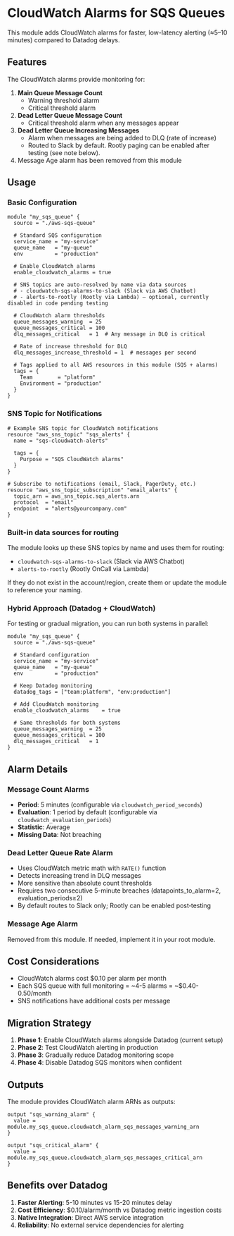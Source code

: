 # CloudWatch Alarms for SQS Queues

This module adds CloudWatch alarms for faster, low-latency alerting (≈5–10 minutes) compared to Datadog delays.

## Features

The CloudWatch alarms provide monitoring for:

1. **Main Queue Message Count**
   - Warning threshold alarm
   - Critical threshold alarm
2. **Dead Letter Queue Message Count**
   - Critical threshold alarm when any messages appear
3. **Dead Letter Queue Increasing Messages**
   - Alarm when messages are being added to DLQ (rate of increase)
   - Routed to Slack by default. Rootly paging can be enabled after testing (see note below).
4. Message Age alarm has been removed from this module

## Usage

### Basic Configuration

```hcl
module "my_sqs_queue" {
  source = "./aws-sqs-queue"
  
  # Standard SQS configuration
  service_name = "my-service"
  queue_name   = "my-queue"
  env          = "production"
  
  # Enable CloudWatch alarms
  enable_cloudwatch_alarms = true

  # SNS topics are auto-resolved by name via data sources
  # - cloudwatch-sqs-alarms-to-slack (Slack via AWS Chatbot)
  # - alerts-to-rootly (Rootly via Lambda) — optional, currently disabled in code pending testing

  # CloudWatch alarm thresholds
  queue_messages_warning  = 25
  queue_messages_critical = 100
  dlq_messages_critical   = 1  # Any message in DLQ is critical
  
  # Rate of increase threshold for DLQ
  dlq_messages_increase_threshold = 1  # messages per second
  
  # Tags applied to all AWS resources in this module (SQS + alarms)
  tags = {
    Team        = "platform"
    Environment = "production"
  }
}
```

### SNS Topic for Notifications

```hcl
# Example SNS topic for CloudWatch notifications
resource "aws_sns_topic" "sqs_alerts" {
  name = "sqs-cloudwatch-alerts"
  
  tags = {
    Purpose = "SQS CloudWatch alarms"
  }
}

# Subscribe to notifications (email, Slack, PagerDuty, etc.)
resource "aws_sns_topic_subscription" "email_alerts" {
  topic_arn = aws_sns_topic.sqs_alerts.arn
  protocol  = "email"
  endpoint  = "alerts@yourcompany.com"
}
```

### Built-in data sources for routing

The module looks up these SNS topics by name and uses them for routing:

- `cloudwatch-sqs-alarms-to-slack` (Slack via AWS Chatbot)
- `alerts-to-rootly` (Rootly OnCall via Lambda)

If they do not exist in the account/region, create them or update the module to reference your naming.

### Hybrid Approach (Datadog + CloudWatch)

For testing or gradual migration, you can run both systems in parallel:

```hcl
module "my_sqs_queue" {
  source = "./aws-sqs-queue"
  
  # Standard configuration
  service_name = "my-service"
  queue_name   = "my-queue"
  env          = "production"
  
  # Keep Datadog monitoring
  datadog_tags = ["team:platform", "env:production"]
  
  # Add CloudWatch monitoring
  enable_cloudwatch_alarms    = true
  
  # Same thresholds for both systems
  queue_messages_warning  = 25
  queue_messages_critical = 100
  dlq_messages_critical   = 1
}
```

## Alarm Details

### Message Count Alarms
- **Period**: 5 minutes (configurable via `cloudwatch_period_seconds`)
- **Evaluation**: 1 period by default (configurable via `cloudwatch_evaluation_periods`)
- **Statistic**: Average
- **Missing Data**: Not breaching

### Dead Letter Queue Rate Alarm
- Uses CloudWatch metric math with `RATE()` function
- Detects increasing trend in DLQ messages
- More sensitive than absolute count thresholds
- Requires two consecutive 5-minute breaches (datapoints_to_alarm=2, evaluation_periods≥2)
- By default routes to Slack only; Rootly can be enabled post‑testing

### Message Age Alarm
Removed from this module. If needed, implement it in your root module.

## Cost Considerations

- CloudWatch alarms cost $0.10 per alarm per month
- Each SQS queue with full monitoring = ~4-5 alarms = ~$0.40-0.50/month
- SNS notifications have additional costs per message

## Migration Strategy

1. **Phase 1**: Enable CloudWatch alarms alongside Datadog (current setup)
2. **Phase 2**: Test CloudWatch alerting in production
3. **Phase 3**: Gradually reduce Datadog monitoring scope
4. **Phase 4**: Disable Datadog SQS monitors when confident

## Outputs

The module provides CloudWatch alarm ARNs as outputs:

```hcl
output "sqs_warning_alarm" {
  value = module.my_sqs_queue.cloudwatch_alarm_sqs_messages_warning_arn
}

output "sqs_critical_alarm" {
  value = module.my_sqs_queue.cloudwatch_alarm_sqs_messages_critical_arn
}
```

## Benefits over Datadog

1. **Faster Alerting**: 5-10 minutes vs 15-20 minutes delay
2. **Cost Efficiency**: $0.10/alarm/month vs Datadog metric ingestion costs
3. **Native Integration**: Direct AWS service integration
4. **Reliability**: No external service dependencies for alerting
